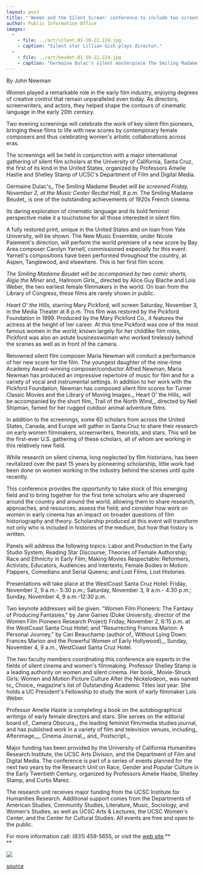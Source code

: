```yaml
---
layout: post
title: "'Women and the Silent Screen' conference to include two screenings"
author: Public Information Office
images:
  -
    - file: ../art/silent.01-10-22.224.jpg
    - caption: "Silent star Lillian Gish plays director."
  -
    - file: ../art/beudet.01-10-22.224.jpg
    - caption: "Germaine Dulac's silent masterpiece The Smiling Madame Beudet will be screened on November 2 at 8 p.m. in the Music Recital Hall."
---
```


By John Newman  
  
Women played a remarkable role in the early film industry, enjoying degrees of creative control that remain unparalleled even today. As directors, screenwriters, and actors, they helped shape the contours of cinematic language in the early 20th century.

Two evening screenings will celebrate the work of key silent film pioneers, bringing these films to life with new scores by contemporary female composers and thus celebrating women's artistic collaborations across eras.  
  
The screenings will be held in conjunction with a major international gathering of silent film scholars at the University of California, Santa Cruz, the first of its kind in the United States, organized by Professors Amelie Hastie and Shelley Stamp of UCSC's Department of Film and Digital Media.  
  
Germaine Dulac's_ The Smiling Madame Beudet _will be screened Friday, November 2, at the Music Center Recital Hall, 8 p.m._ The Smiling Madame Beudet_ is one of the outstanding achievements of 1920s French cinema.

Its daring exploration of cinematic language and its bold feminist perspective make it a touchstone for all those interested in silent film.

A fully restored print, unique in the United States and on loan from Yale University, will be shown. The New Music Ensemble, under Nicole Paiement's direction, will perform the world premiere of a new score by Bay Area composer Carolyn Yarnell, commissioned especially for this event. Yarnell's compositions have been performed throughout the country, at Aspen, Tanglewood, and elsewhere. This is her first film score.

_The Smiling Madame Beudet _will be accompanied by two comic shorts,_ Algie the Miner_ and_ Hallroom Girls_, directed by Alice Guy Blache and Lois Weber, the two earliest female filmmakers in the world. On loan from the Library of Congress, these films are rarely shown in public.  
  
_Heart O' the Hills,_ starring Mary Pickford, will screen Saturday, November 3, in the Media Theater at 8 p.m. This film was restored by the Pickford Foundation in 1999. Produced by the Mary Pickford Co., it features the actress at the height of her career. At this time Pickford was one of the most famous women in the world; known largely for her childlike film roles, Pickford was also an astute businesswoman who worked tirelessly behind the scenes as well as in front of the camera.   
  
Renowned silent film composer Maria Newman will conduct a performance of her new score for the film. The youngest daughter of the nine-time Academy Award-winning composer/conductor Alfred Newman, Maria Newman has produced an impressive repertoire of music for film and for a variety of vocal and instrumental settings. In addition to her work with the Pickford Foundation, Newman has composed silent film scores for Turner Classic Movies and the Library of Moving Images._ Heart O' the Hills_ will be accompanied by the short film_ Trail of the North Wind,_ directed by Nell Shipman, famed for her rugged outdoor animal adventure films.  
  
In addition to the screenings, some 60 scholars from across the United States, Canada, and Europe will gather in Santa Cruz to share their research on early women filmmakers, screenwriters, theorists, and stars. This will be the first-ever U.S. gathering of these scholars, all of whom are working in this relatively new field.   
  
While research on silent cinema, long neglected by film historians, has been revitalized over the past 15 years by pioneering scholarship, little work had been done on women working in the industry behind the scenes until quite recently.  
  
This conference provides the opportunity to take stock of this emerging field and to bring together for the first time scholars who are dispersed around the country and around the world, allowing them to share research, approaches, and resources; assess the field; and consider how work on women in early cinema has an impact on broader questions of film historiography and theory. Scholarship produced at this event will transform not only who is included in histories of the medium, but how that history is written.  
  
Panels will address the following topics: Labor and Production in the Early Studio System; Reading Star Discourse; Theories of Female Authorship; Race and Ethnicity in Early Film; Making Movies Respectable: Reformers, Activists, Educators, Audiences and Intertexts; Female Bodies in Motion: Flappers, Comedians and Serial Queens; and Lost Films, Lost Histories.  
  
Presentations will take place at the WestCoast Santa Cruz Hotel: Friday, November 2, 9 a.m.- 5:30 p.m.; Saturday, November 3, 9 a.m.- 4:30 p.m.; Sunday, November 4, 9 a.m.-12:30 p.m.  
  
Two keynote addresses will be given: "Women Film Pioneers: The Fantasy of Producing Fantasies," by Jane Gaines (Duke University, director of the Women Film Pioneers Research Project) Friday, November 2, 6:15 p.m. at the WestCoast Santa Cruz Hotel; and "Resurrecting Frances Marion: A Personal Journey," by Cari Beauchamp (author of_ Without Lying Down: Frances Marion and the Powerful Women of Early Hollywood),_ Sunday, November 4, 9 a.m., WestCoast Santa Cruz Hotel.  
  
The two faculty members coordinating this conference are experts in the fields of silent cinema and women's filmmaking. Professor Shelley Stamp is a leading authority on women and silent cinema. Her book_ Movie-Struck Girls: Women and Motion Picture Culture After the Nickelodeon_ was named to_ Choice_ magazine's list of Outstanding Academic Titles last year. She holds a UC President's Fellowship to study the work of early filmmaker Lois Weber.   
  
Professor Amelie Hastie is completing a book on the autobiographical writings of early female directors and stars. She serves on the editorial board of_ Camera Obscura_, the leading feminist film/media studies journal, and has published work in a variety of film and television venues, including_ Afterimage_,_ Cinema Journal_, and_ Postscript._  
  
Major funding has been provided by the University of California Humanities Research Institute, the UCSC Arts Division, and the Department of Film and Digital Media. The conference is part of a series of events planned for the next two years by the Research Unit on Race, Gender and Popular Culture in the Early Twentieth Century, organized by Professors Amelie Hastie, Shelley Stamp, and Curtis Marez.   
  
The research unit receives major funding from the UCSC Institute for Humanities Research. Additional support comes from the Departments of American Studies, Community Studies, Literature, Music, Sociology, and Women's Studies, as well as UCSC Arts & Lectures, the UCSC Women's Center, and the Center for Cultural Studies. All events are free and open to the public.  
  
For more information call: (831) 459-5655, or visit the [web site][1].**   
**  
  

![ ][2]

[1]: http://artstream.ucsc.edu/womensilentscreen
[2]: ../../images/trans.gif

[source](http://www1.ucsc.edu/currents/01-02/10-22/film.html "Permalink to film")
